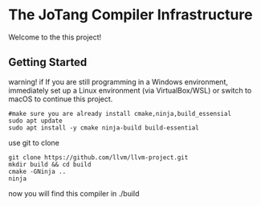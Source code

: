 # The JoTang Compiler Infrastructure

Welcome to the this project!

## Getting Started

warning! if If you are still programming in a Windows environment, immediately set up a Linux environment (via VirtualBox/WSL) or switch to macOS to continue this project.

```shell
#make sure you are already install cmake,ninja,build_essensial
sudo apt update
sudo apt install -y cmake ninja-build build-essential
```

use git to clone

```shell
git clone https://github.com/llvm/llvm-project.git
mkdir build && cd build
cmake -GNinja ..
ninja
```

now you will find this compiler in ./build

